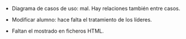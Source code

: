 * Diagrama de casos de uso: mal. Hay relaciones también entre casos.

* Modificar alumno: hace falta el tratamiento de los líderes.

* Faltan el mostrado en ficheros HTML.
